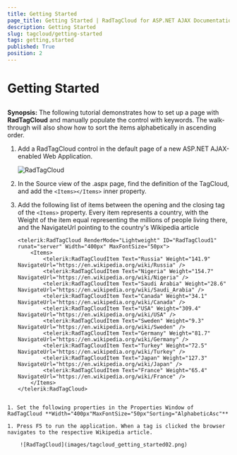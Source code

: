 ```yaml
---
title: Getting Started
page_title: Getting Started | RadTagCloud for ASP.NET AJAX Documentation
description: Getting Started
slug: tagcloud/getting-started
tags: getting,started
published: True
position: 2
---
```


# Getting Started



## 

**Synopsis:** The following tutorial demonstrates how to set up a page with **RadTagCloud** and manually populate the control with keywords. The walk-through will also show how to sort the items alphabetically in ascending order.

1. Add a RadTagCloud control in the default page of a new ASP.NET AJAX-enabled Web Application.

	![RadTagCloud](images/tagcloud_getting_started01.png)

1. In the Source view of the .aspx page, find the definition of the TagCloud, and add the `<Items></Items>` inner property.

1. Add the following list of items between the opening and the closing tag of the `<Items>` property. Every item represents a country, with the Weight of the item equal representing the millions of people living there, and the NavigateUrl pointing to the country's Wikipedia article

	````ASPNET
	<telerik:RadTagCloud RenderMode="Lightweight" ID="RadTagCloud1" runat="server" Width="400px" MaxFontSize="50px">
		<Items>
			<telerik:RadTagCloudItem Text="Russia" Weight="141.9" NavigateUrl="https://en.wikipedia.org/wiki/Russia" />
			<telerik:RadTagCloudItem Text="Nigeria" Weight="154.7" NavigateUrl="https://en.wikipedia.org/wiki/Nigeria" />
			<telerik:RadTagCloudItem Text="Saudi Arabia" Weight="28.6" NavigateUrl="https://en.wikipedia.org/wiki/Saudi_Arabia" />
			<telerik:RadTagCloudItem Text="Canada" Weight="34.1" NavigateUrl="https://en.wikipedia.org/wiki/Canada" />
			<telerik:RadTagCloudItem Text="USA" Weight="309.4" NavigateUrl="https://en.wikipedia.org/wiki/USA" />
			<telerik:RadTagCloudItem Text="Sweden" Weight="9.3" NavigateUrl="https://en.wikipedia.org/wiki/Sweden" />
			<telerik:RadTagCloudItem Text="Germany" Weight="81.7" NavigateUrl="https://en.wikipedia.org/wiki/Germany" />
			<telerik:RadTagCloudItem Text="Turkey" Weight="72.5" NavigateUrl="https://en.wikipedia.org/wiki/Turkey" />
			<telerik:RadTagCloudItem Text="Japan" Weight="127.3" NavigateUrl="https://en.wikipedia.org/wiki/Japan" />
			<telerik:RadTagCloudItem Text="France" Weight="65.4" NavigateUrl="https://en.wikipedia.org/wiki/France" />
		</Items>
	</telerik:RadTagCloud>
````

1. Set the following properties in the Properties Window of RadTagCloud **Width="400px"MaxFontSize="50px"Sorting="AlphabeticAsc"**

1. Press F5 to run the application. When a tag is clicked the browser navigates to the respective Wikipedia article.

	![RadTagCloud](images/tagcloud_getting_started02.png)
